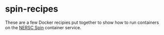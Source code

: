 # spin-recipes

These are a few Docker recipies put together to show how to run containers on the [NERSC Spin](https://www.nersc.gov/users/data-analytics/spin/) container service.
